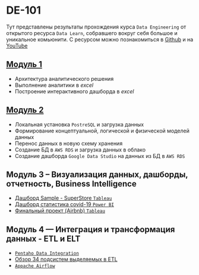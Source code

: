 # DE-101
Тут представлены результаты прохождения курса ```Data Engineering``` от открытого ресурса ```Data Learn```, собравшего вокруг себя большое и уникальное комьюнити. С ресурсом можно познакомиться в [Github](https://github.com/ReIZzz/data-engineering) и на [YouTube](https://www.youtube.com/channel/UCWki7GBUE5lDMJCbn4e1XMg)

## [Модуль 1](https://github.com/ReIZzz/DE-101/blob/main/Module%201/readme.md)
- Архитектура аналитического решения
- Выполнение аналитики в _excel_
- Построение интерактивного дашборда в _excel_

## [Модуль 2](https://github.com/ReIZzz/DE-101/blob/main/Module%202/ReadMe.md)
- Локальная установка `PostreSQL` и загрузка данных
- Формирование концептуальной, логической и физической моделей данных 
- Перенос данных в новую схему хранения
- Создание БД в `AWS RDS` и загрузка данных в облако
- Создание дашборда `Google Data Studio` на данных из БД в `AWS RDS`

## Модуль 3 – Визуализация данных, дашборды, отчетность, Business Intelligence
- [Дашборд Sample - SuperStore `Tableau`](https://github.com/ReIZzz/DE-101/blob/main/Module%203/Tableau%20Desktop/readme.md)
- [Дашборд статистика covid-19 `Power BI`](https://github.com/ReIZzz/DE-101/blob/main/Module%203/PowerBI/readme.md)
- [Финальный проект (Airbnb) `Tableau`](https://github.com/ReIZzz/DE-101/blob/main/Module%203/CapstoneProject/readme.md)


## Модуль 4 — Интеграция и трансформация данных - ETL и ELT
- [`Pentaho Data Integration`](https://github.com/ReIZzz/DE-101/blob/main/Module_4/4.4_introduction_pentaho/Readme.md)
- [Обзор 34 подсистем выделяемых в ETL](https://github.com/ReIZzz/DE-101/blob/main/Module_4/4.5_ETL_subsystem/readme.md)
- [`Appache Airflow`](https://github.com/ReIZzz/DE-101/blob/main/Module_4/4.7_Fancy_ETL/Readme.md)
